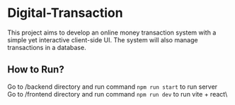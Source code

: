 # Digital-Transaction
This project aims to develop an online money transaction system with a simple yet interactive client-side UI. The system will also manage transactions in a database.

## How to Run? 
Go to /backend directory and run command ```npm run start``` to run server\
Go to /frontend directory and run command ```npm run dev``` to run vite + react\